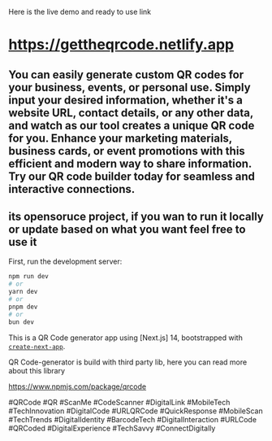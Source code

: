 
Here is the live demo and ready to use link

# https://gettheqrcode.netlify.app

## You can easily generate custom QR codes for your business, events, or personal use. Simply input your desired information, whether it's a website URL, contact details, or any other data, and watch as our tool creates a unique QR code for you. Enhance your marketing materials, business cards, or event promotions with this efficient and modern way to share information. Try our QR code builder today for seamless and interactive connections.

## its opensoruce project, if you wan to run it locally or update based on what you want feel free to use it

First, run the development server:

```bash
npm run dev
# or
yarn dev
# or
pnpm dev
# or
bun dev
```


This is a QR Code generator app using [Next.js] 14, bootstrapped with [`create-next-app`](https://github.com/vercel/next.js/tree/canary/packages/create-next-app).


QR Code-generator is build with third party lib, here you can read more about this library

https://www.npmjs.com/package/qrcode





#QRCode
#QR
#ScanMe
#CodeScanner
#DigitalLink
#MobileTech
#TechInnovation
#DigitalCode
#URLQRCode
#QuickResponse
#MobileScan
#TechTrends
#DigitalIdentity
#BarcodeTech
#DigitalInteraction
#URLCode
#QRCoded
#DigitalExperience
#TechSavvy
#ConnectDigitally